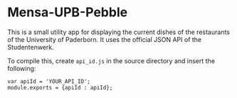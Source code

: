 # Mensa-UPB-Pebble 

This is a small utility app for displaying the current dishes of the restaurants of the University of Paderborn. It uses the official JSON API of the Studentenwerk.

To compile this, create `api_id.js` in the source directory and insert the following:

```
var apiId = 'YOUR_API_ID';
module.exports = {apiId : apiId};
```
